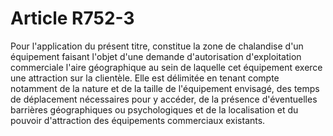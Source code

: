 # Article R752-3

Pour l'application du présent titre, constitue la zone de chalandise d'un équipement faisant l'objet d'une demande d'autorisation d'exploitation commerciale l'aire géographique au sein de laquelle cet équipement exerce une attraction sur la clientèle. Elle est délimitée en tenant compte notamment de la nature et de la taille de l'équipement envisagé, des temps de déplacement nécessaires pour y accéder, de la présence d'éventuelles barrières géographiques ou psychologiques et de la localisation et du pouvoir d'attraction des équipements commerciaux existants.
